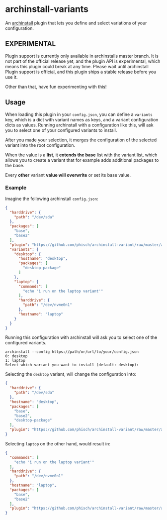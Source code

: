 # archinstall-variants

An [archinstall](https://github.com/archlinux/archinstall) plugin that lets you define and select variations of your
configuration.

## EXPERIMENTAL

Plugin support is currently only available in archinstalls master branch. It is not part of the official release yet,
and the plugin API is experimental, which means this plugin could break at any time. Please wait until archinstall
Plugin support is official, and this plugin ships a stable release before you use it.

Other than that, have fun experimenting with this!

## Usage
When loading this plugin in your `config.json`, you can define a `variants` key, which is a dict with variant names as keys, and a variant configuration dicts as values.
Running archinstall with a configuration like this, will ask you to select one of your configured variants to install.

After you made your selection, it merges the configuration of the selected variant into the root configuration.

When the value is a **list**, it **extends the base** list with the variant list, which allows you to create a variant
that for example adds additional packages to the base.

Every **other** variant **value will overwrite** or set its base value.

### Example
Imagine the following archinstall `config.json`:

```json
{
  "harddrive": {
    "path": "/dev/sda"
  },
  "packages": [
    "base",
    "base2"
  ],
  "plugin": "https://github.com/phisch/archinstall-variant/raw/master/archinstall-variant.py",
  "variants": {
    "desktop": {
      "hostname": "desktop",
      "packages": [
        "desktop-package"
      ]
    },
    "laptop": {
      "commands": [
        "echo 'i run on the laptop variant'"
      ],
      "harddrive": {
        "path": "/dev/nvme0n1"
      },
      "hostname": "laptop"
    }
  }
}
```

Running this configuration with archinstall will ask you to select one of the configured variants.

```shell
archinstall --config https://path/or/url/to/your/config.json
0: desktop
1: laptop
Select which variant you want to install (default: desktop):
```

Selecting the `desktop` variant, will change the configuration into:

```json
{
  "harddrive": {
    "path": "/dev/sda"
  },
  "hostname": "desktop",
  "packages": [
    "base",
    "base2",
    "desktop-package"
  ],
  "plugin": "https://github.com/phisch/archinstall-variant/raw/master/archinstall-variant.py"
}
```

Selecting `laptop` on the other hand, would result in:

```json
{
  "commands": [
    "echo 'i run on the laptop variant'"
  ],
  "harddrive": {
    "path": "/dev/nvme0n1"
  },
  "hostname": "laptop",
  "packages": [
    "base",
    "base2"
  ],
  "plugin": "https://github.com/phisch/archinstall-variant/raw/master/archinstall-variant.py"
}
```